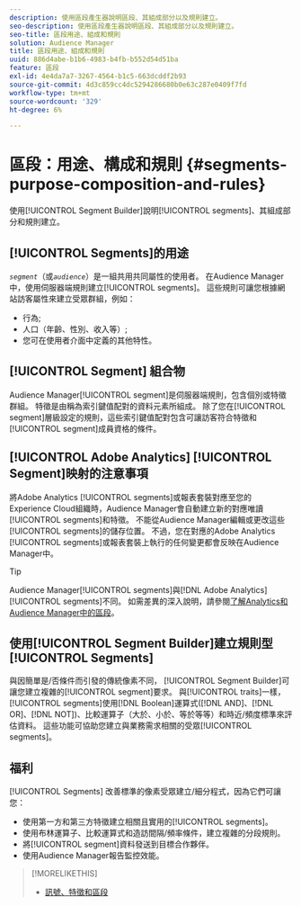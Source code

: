 ```yaml
---
description: 使用區段產生器說明區段、其組成部分以及規則建立。
seo-description: 使用區段產生器說明區段、其組成部分以及規則建立。
seo-title: 區段用途、組成和規則
solution: Audience Manager
title: 區段用途、組成和規則
uuid: 886d4abe-b1b6-4983-b4fb-b552d54d51ba
feature: 區段
exl-id: 4e4da7a7-3267-4564-b1c5-663dcddf2b93
source-git-commit: 4d3c859cc4dc5294286680b0e63c287e0409f7fd
workflow-type: tm+mt
source-wordcount: '329'
ht-degree: 6%

---
```


# 區段：用途、構成和規則 {#segments-purpose-composition-and-rules}

使用[!UICONTROL Segment Builder]說明[!UICONTROL segments]、其組成部分和規則建立。

## [!UICONTROL Segments]的用途

*`segment`*（或&#x200B;*`audience`*）是一組共用共同屬性的使用者。 在Audience Manager中，使用伺服器端規則建立[!UICONTROL segments]。 這些規則可讓您根據網站訪客屬性來建立受眾群組，例如：

* 行為;
* 人口（年齡、性別、收入等）;
* 您可在使用者介面中定義的其他特性。

## [!UICONTROL Segment] 組合物

Audience Manager[!UICONTROL segment]是伺服器端規則，包含個別或特徵群組。 特徵是由稱為索引鍵值配對的資料元素所組成。 除了您在[!UICONTROL segment]層級設定的規則，這些索引鍵值配對包含可讓訪客符合特徵和[!UICONTROL segment]成員資格的條件。

## [!UICONTROL Adobe Analytics] [!UICONTROL Segment]映射的注意事項

將Adobe Analytics [!UICONTROL segments]或報表套裝對應至您的Experience Cloud組織時，Audience Manager會自動建立新的對應唯讀[!UICONTROL segments]和特徵。 不能從Audience Manager編輯或更改這些[!UICONTROL segments]的儲存位置。 不過，您在對應的Adobe Analytics [!UICONTROL segments]或報表套裝上執行的任何變更都會反映在Audience Manager中。

>[!TIP]
>
>Audience Manager[!UICONTROL segments]與[!DNL Adobe Analytics] [!UICONTROL segments]不同。 如需差異的深入說明，請參閱[了解Analytics和Audience Manager中的區段](https://docs.adobe.com/content/help/zh-Hant/analytics/integration/audience-analytics/audience-analytics-workflow/aam-analytics-segments.html)。

## 使用[!UICONTROL Segment Builder]建立規則型[!UICONTROL Segments]

與因簡單是/否條件而引發的傳統像素不同， [!UICONTROL Segment Builder]可讓您建立複雜的[!UICONTROL segment]要求。 與[!UICONTROL traits]一樣，[!UICONTROL segments]使用[!DNL Boolean]運算式([!DNL AND]、[!DNL OR]、[!DNL NOT])、比較運算子（大於、小於、等於等等）和時近/頻度標準來評估資料。 這些功能可協助您建立與業務需求相關的受眾[!UICONTROL segments]。

## 福利

[!UICONTROL Segments] 改善標準的像素受眾建立/細分程式，因為它們可讓您：

* 使用第一方和第三方特徵建立相關且實用的[!UICONTROL segments]。
* 使用布林運算子、比較運算式和造訪間隔/頻率條件，建立複雜的分段規則。
* 將[!UICONTROL segment]資料發送到目標合作夥伴。
* 使用Audience Manager報告監控效能。

>[!MORELIKETHIS]
>
>* [訊號、特徵和區段](../../reference/signal-trait-segment.md)

